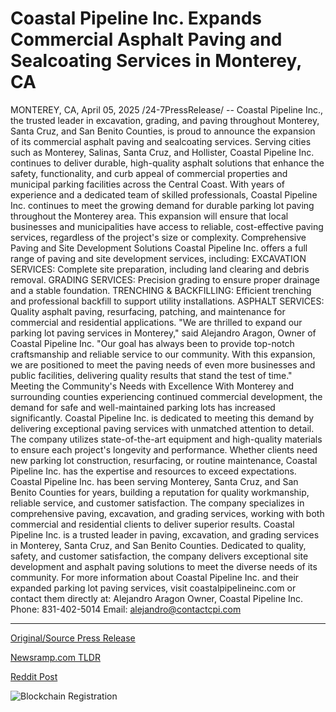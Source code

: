 # Coastal Pipeline Inc. Expands Commercial Asphalt Paving and Sealcoating Services in Monterey, CA

MONTEREY, CA, April 05, 2025 /24-7PressRelease/ -- Coastal Pipeline Inc., the trusted leader in excavation, grading, and paving throughout Monterey, Santa Cruz, and San Benito Counties, is proud to announce the expansion of its commercial asphalt paving and sealcoating services. Serving cities such as Monterey, Salinas, Santa Cruz, and Hollister, Coastal Pipeline Inc. continues to deliver durable, high-quality asphalt solutions that enhance the safety, functionality, and curb appeal of commercial properties and municipal parking facilities across the Central Coast.  With years of experience and a dedicated team of skilled professionals, Coastal Pipeline Inc. continues to meet the growing demand for durable parking lot paving throughout the Monterey area. This expansion will ensure that local businesses and municipalities have access to reliable, cost-effective paving services, regardless of the project's size or complexity.  Comprehensive Paving and Site Development Solutions Coastal Pipeline Inc. offers a full range of paving and site development services, including:  EXCAVATION SERVICES: Complete site preparation, including land clearing and debris removal.  GRADING SERVICES: Precision grading to ensure proper drainage and a stable foundation.  TRENCHING & BACKFILLING: Efficient trenching and professional backfill to support utility installations.  ASPHALT SERVICES: Quality asphalt paving, resurfacing, patching, and maintenance for commercial and residential applications.  "We are thrilled to expand our parking lot paving services in Monterey," said Alejandro Aragon, Owner of Coastal Pipeline Inc. "Our goal has always been to provide top-notch craftsmanship and reliable service to our community. With this expansion, we are positioned to meet the paving needs of even more businesses and public facilities, delivering quality results that stand the test of time."  Meeting the Community's Needs with Excellence With Monterey and surrounding counties experiencing continued commercial development, the demand for safe and well-maintained parking lots has increased significantly. Coastal Pipeline Inc. is dedicated to meeting this demand by delivering exceptional paving services with unmatched attention to detail.  The company utilizes state-of-the-art equipment and high-quality materials to ensure each project's longevity and performance. Whether clients need new parking lot construction, resurfacing, or routine maintenance, Coastal Pipeline Inc. has the expertise and resources to exceed expectations.  Coastal Pipeline Inc. has been serving Monterey, Santa Cruz, and San Benito Counties for years, building a reputation for quality workmanship, reliable service, and customer satisfaction. The company specializes in comprehensive paving, excavation, and grading services, working with both commercial and residential clients to deliver superior results.  Coastal Pipeline Inc. is a trusted leader in paving, excavation, and grading services in Monterey, Santa Cruz, and San Benito Counties. Dedicated to quality, safety, and customer satisfaction, the company delivers exceptional site development and asphalt paving solutions to meet the diverse needs of its community.  For more information about Coastal Pipeline Inc. and their expanded parking lot paving services, visit coastalpipelineinc.com or contact them directly at:  Alejandro Aragon Owner, Coastal Pipeline Inc. Phone: 831-402-5014 Email: alejandro@contactcpi.com 

---

[Original/Source Press Release](https://www.24-7pressrelease.com/press-release/521470/coastal-pipeline-inc-expands-commercial-asphalt-paving-and-sealcoating-services-in-monterey-ca)
                    

[Newsramp.com TLDR](https://newsramp.com/curated-news/coastal-pipeline-inc-expands-commercial-asphalt-paving-services-in-monterey-area/e9886a7339525f6cf453455ab4bc3de2) 

 



[Reddit Post](https://www.reddit.com/r/newsramp/comments/1jrxwpt/coastal_pipeline_inc_expands_commercial_asphalt/) 



![Blockchain Registration](https://cdn.newsramp.app/24-7PressRelease/qrcode/254/5/silkvl0y.webp)